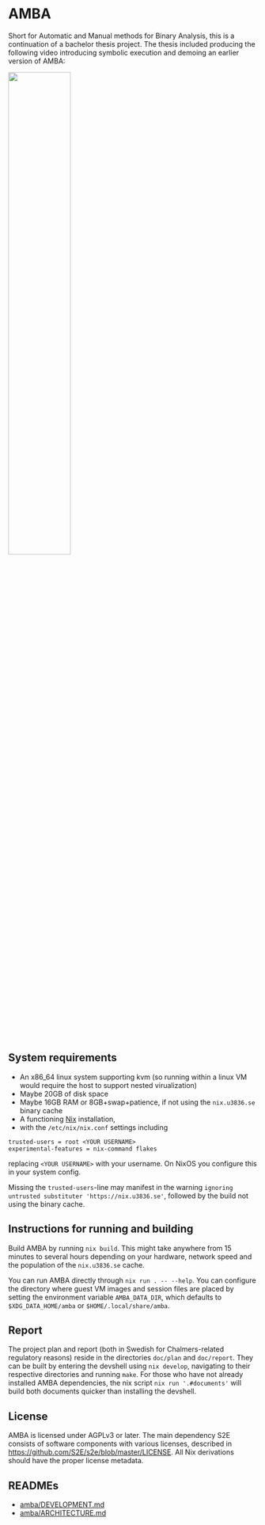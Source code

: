 # AMBA

Short for Automatic and Manual methods for Binary Analysis, this is a continuation of a bachelor
thesis project. The thesis included producing the following video introducing symbolic execution and
demoing an earlier version of AMBA:

[<img src="https://img.youtube.com/vi/VE_4biDqmhQ/maxresdefault.jpg" width=50%>](https://youtu.be/VE_4biDqmhQ)

## System requirements

- An x86_64 linux system supporting kvm (so running within a linux VM would
    require the host to support nested virualization)
- Maybe 20GB of disk space
- Maybe 16GB RAM or 8GB+swap+patience, if not using the `nix.u3836.se` binary
    cache
- A functioning [Nix](https://github.com/NixOS/nix) installation,
- with the `/etc/nix/nix.conf` settings including
```
trusted-users = root <YOUR USERNAME>
experimental-features = nix-command flakes
```
replacing `<YOUR USERNAME>` with your username. On NixOS you configure this in
your system config.

Missing the `trusted-users`-line may manifest in the warning `ignoring untrusted
substituter 'https://nix.u3836.se'`, followed by the build not using the binary
cache.

## Instructions for running and building

Build AMBA by running `nix build`. This might take anywhere from 15 minutes to
several hours depending on your hardware, network speed and the population of
the `nix.u3836.se` cache.

You can run AMBA directly through `nix run . -- --help`. You can configure the
directory where guest VM images and session files are placed by setting the
environment variable `AMBA_DATA_DIR`, which defaults to `$XDG_DATA_HOME/amba` or
`$HOME/.local/share/amba`.

## Report

The project plan and report (both in Swedish for Chalmers-related regulatory
reasons) reside in the directories `doc/plan` and `doc/report`. They can be
built by entering the devshell using `nix develop`, navigating to their
respective directories and running `make`. For those who have not already
installed AMBA dependencies, the nix script `nix run '.#documents'` will build both
documents quicker than installing the devshell.

## License

AMBA is licensed under AGPLv3 or later. The main dependency S2E consists of
software components with various licenses, described in
<https://github.com/S2E/s2e/blob/master/LICENSE>. All Nix derivations should
have the proper license metadata.

## READMEs
* [amba/DEVELOPMENT.md](DEVELOPMENT.md)
* [amba/ARCHITECTURE.md](ARCHITECTURE.md)
